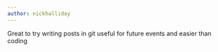 ```yaml
---
author: nickhalliday
---
```


Great to try writing posts in git useful for future events and easier than coding
